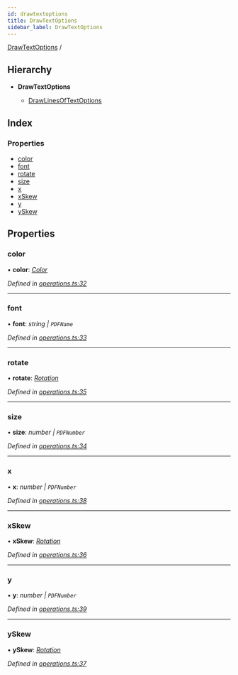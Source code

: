 ```yaml
---
id: drawtextoptions
title: DrawTextOptions
sidebar_label: DrawTextOptions
---
```


[DrawTextOptions](drawtextoptions.md) /

## Hierarchy

* **DrawTextOptions**

  * [DrawLinesOfTextOptions](drawlinesoftextoptions.md)

## Index

### Properties

* [color](drawtextoptions.md#color)
* [font](drawtextoptions.md#font)
* [rotate](drawtextoptions.md#rotate)
* [size](drawtextoptions.md#size)
* [x](drawtextoptions.md#x)
* [xSkew](drawtextoptions.md#xskew)
* [y](drawtextoptions.md#y)
* [ySkew](drawtextoptions.md#yskew)

## Properties

###  color

• **color**: *[Color](../index.md#color)*

*Defined in [operations.ts:32](https://github.com/Hopding/pdf-lib/blob/f17521b/src/api/operations.ts#L32)*

___

###  font

• **font**: *string | `PDFName`*

*Defined in [operations.ts:33](https://github.com/Hopding/pdf-lib/blob/f17521b/src/api/operations.ts#L33)*

___

###  rotate

• **rotate**: *[Rotation](../index.md#rotation)*

*Defined in [operations.ts:35](https://github.com/Hopding/pdf-lib/blob/f17521b/src/api/operations.ts#L35)*

___

###  size

• **size**: *number | `PDFNumber`*

*Defined in [operations.ts:34](https://github.com/Hopding/pdf-lib/blob/f17521b/src/api/operations.ts#L34)*

___

###  x

• **x**: *number | `PDFNumber`*

*Defined in [operations.ts:38](https://github.com/Hopding/pdf-lib/blob/f17521b/src/api/operations.ts#L38)*

___

###  xSkew

• **xSkew**: *[Rotation](../index.md#rotation)*

*Defined in [operations.ts:36](https://github.com/Hopding/pdf-lib/blob/f17521b/src/api/operations.ts#L36)*

___

###  y

• **y**: *number | `PDFNumber`*

*Defined in [operations.ts:39](https://github.com/Hopding/pdf-lib/blob/f17521b/src/api/operations.ts#L39)*

___

###  ySkew

• **ySkew**: *[Rotation](../index.md#rotation)*

*Defined in [operations.ts:37](https://github.com/Hopding/pdf-lib/blob/f17521b/src/api/operations.ts#L37)*